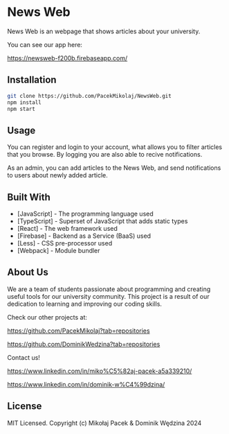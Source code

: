 # News Web

News Web is an webpage that shows articles about your university.

You can see our app here:

https://newsweb-f200b.firebaseapp.com/

## Installation

```bash
git clone https://github.com/PacekMikolaj/NewsWeb.git
npm install
npm start
```

## Usage

You can register and login to your account, what allows you to filter articles that you browse.
By logging you are also able to recive notifications.

As an admin, you can add articles to the News Web, and send notifications to users about newly added article.

## Built With

- [JavaScript] - The programming language used
- [TypeScript] - Superset of JavaScript that adds static types
- [React] - The web framework used
- [Firebase] - Backend as a Service (BaaS) used
- [Less] - CSS pre-processor used
- [Webpack] - Module bundler

## About Us

We are a team of students passionate about programming and creating useful tools for our university community. This project is a result of our dedication to learning and improving our coding skills.

Check our other projects at:

https://github.com/PacekMikolaj?tab=repositories

https://github.com/DominikWedzina?tab=repositories

Contact us!

https://www.linkedin.com/in/miko%C5%82aj-pacek-a5a339210/

https://www.linkedin.com/in/dominik-w%C4%99dzina/

## License

MIT Licensed. Copyright (c) Mikołaj Pacek & Dominik Wędzina 2024
